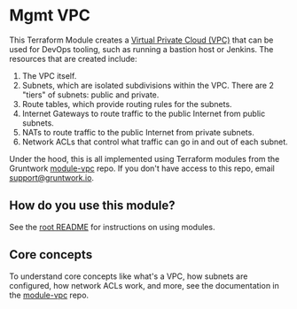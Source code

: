 # Mgmt VPC

This Terraform Module creates a [Virtual Private Cloud (VPC)](https://aws.amazon.com/vpc/) that can be used for DevOps
tooling, such as running a bastion host or Jenkins. The resources that are created include:

1. The VPC itself.
1. Subnets, which are isolated subdivisions within the VPC. There are 2 "tiers" of subnets: public and private.
1. Route tables, which provide routing rules for the subnets.
1. Internet Gateways to route traffic to the public Internet from public subnets.
1. NATs to route traffic to the public Internet from private subnets.
1. Network ACLs that control what traffic can go in and out of each subnet.

Under the hood, this is all implemented using Terraform modules from the Gruntwork
[module-vpc](https://github.com/gruntwork-io/module-vpc) repo. If you don't have access to this repo, email
[support@gruntwork.io](mailto:support@gruntwork.io).

## How do you use this module?

See the [root README](/README.md) for instructions on using modules.

## Core concepts

To understand core concepts like what's a VPC, how subnets are configured, how network ACLs work, and more, see the
documentation in the [module-vpc](https://github.com/gruntwork-io/module-vpc) repo.

